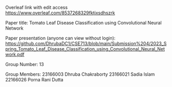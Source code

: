 Overleaf link with edit access
https://www.overleaf.com/8537268329fktjxsdhszrk

Paper title:
Tomato Leaf Disease Classification using Convolutional Neural Network

Paper presentation (anyone can view without login):
https://github.com/DhrubaDC1/CSE713/blob/main/Submission%204/2023_Spring_Tomato_Leaf_Disease_Classification_using_Convolutional_Neural_Network.pdf

Group Number:
13

Group Members:
23166003 Dhruba Chakraborty
23166021 Sadia Islam
22166026 Porna Rani Dutta
